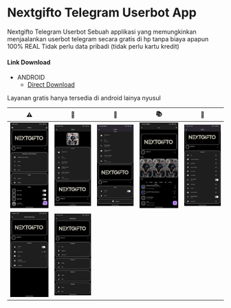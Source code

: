 # Nextgifto Telegram Userbot App

Nextgifto Telegram Userbot Sebuah applikasi yang memungkinkan menjaalankan userbot telegram secara gratis di hp tanpa biaya apapun 100% REAL Tidak perlu data pribadi (tidak perlu kartu kredit)

#### Link Download

- ANDROID
   - [Direct Download](https://github.com/archivon-apps-stores/nextgifto_telegram_userbot/releases/download/release/app-arm64-v8a-release.apk)

Layanan gratis hanya tersedia di android lainya nyusul


<!-- ⚠️🫠🪪📚📏😇🙏 -->
| ⚠️                      | 🫠                     | 🪪                     | 📚                     | 📏                     |
|------------------------|------------------------|------------------------|------------------------|------------------------|
| ![](screenshots/1.png) | ![](screenshots/2.png) | ![](screenshots/3.png) | ![](screenshots/4.png) | ![](screenshots/5.png) |
| ![](screenshots/6.png) | ![](screenshots/7.png) |                        |                        |                        |
